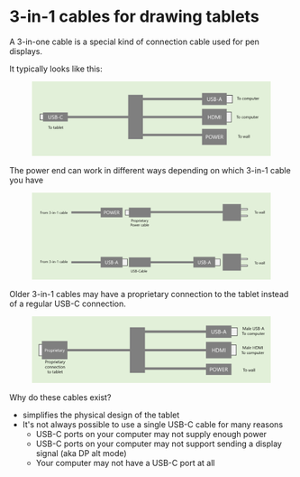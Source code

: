 # 3-in-1 cables for drawing tablets

A 3-in-one cable is a special kind of connection cable used for pen displays.

It typically looks like this:

<figure><img src="../../.gitbook/assets/image (1).png" alt=""><figcaption></figcaption></figure>

The power end can work in different ways depending on which 3-in-1 cable you have

&#x20;

<figure><img src="../../.gitbook/assets/image (368).png" alt=""><figcaption></figcaption></figure>

Older 3-in-1 cables may have a proprietary connection to the tablet instead of a regular USB-C connection.

<figure><img src="../../.gitbook/assets/image.png" alt=""><figcaption></figcaption></figure>

Why do these cables exist?

* simplifies the physical design of the tablet
* It's not always possible to use a single USB-C cable for many reasons
  * USB-C ports on your computer may not supply enough power
  * USB-C ports on your computer may not support sending a display signal (aka DP alt mode)
  * Your computer may not have a USB-C port at all

